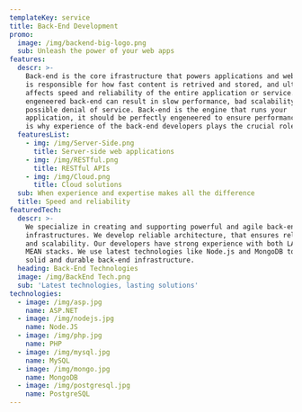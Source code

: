 ```yaml
---
templateKey: service
title: Back-End Development
promo:
  image: /img/backend-big-logo.png
  sub: Unleash the power of your web apps
features:
  descr: >-
    Back-end is the core ifrastructure that powers applications and websites. It
    is responsible for how fast content is retrived and stored, and ultimately
    affects speed and reliability of the entire application or service. Poorly
    engeneered back-end can result in slow performance, bad scalability and
    possible denial of service. Back-end is the engine that runs your
    application, it should be perfectly engeneered to ensure performance. This
    is why experience of the back-end developers plays the crucial role.
  featuresList:
    - img: /img/Server-Side.png
      title: Server-side web applications
    - img: /img/RESTful.png
      title: RESTful APIs
    - img: /img/Cloud.png
      title: Cloud solutions
  sub: When experience and expertise makes all the difference
  title: Speed and reliability
featuredTech:
  descr: >-
    We specialize in creating and supporting powerful and agile back-end
    infrastructures. We develop reliable architecture, that ensures reliability
    and scalability. Our developers have strong experience with both LAMP and
    MEAN stacks. We use latest technologies like Node.js and MongoDB to create
    solid and durable back-end infrastructure.
  heading: Back-End Technologies
  image: /img/BackEnd Tech.png
  sub: 'Latest technologies, lasting solutions'
technologies:
  - image: /img/asp.jpg
    name: ASP.NET
  - image: /img/nodejs.jpg
    name: Node.JS
  - image: /img/php.jpg
    name: PHP
  - image: /img/mysql.jpg
    name: MySQL
  - image: /img/mongo.jpg
    name: MongoDB
  - image: /img/postgresql.jpg
    name: PostgreSQL
---
```


